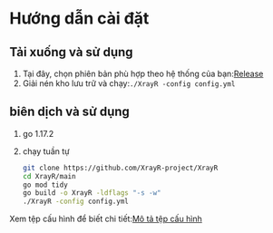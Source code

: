 # Hướng dẫn cài đặt

## Tải xuống và sử dụng

1. Tại đây, chọn phiên bản phù hợp theo hệ thống của bạn:[Release](https://github.com/XrayR-project/XrayR/releases)
2. Giải nén kho lưu trữ và chạy:`./XrayR -config config.yml`

## biên dịch và sử dụng

1. go 1.17.2
2. chạy tuần tự

   ```bash
   git clone https://github.com/XrayR-project/XrayR
   cd XrayR/main
   go mod tidy
   go build -o XrayR -ldflags "-s -w"
   ./XrayR -config config.yml
   ```

Xem tệp cấu hình để biết chi tiết:[Mô tả tệp cấu hình](../../xrayr-pei-zhi-wen-jian-shuo-ming/config.md)

